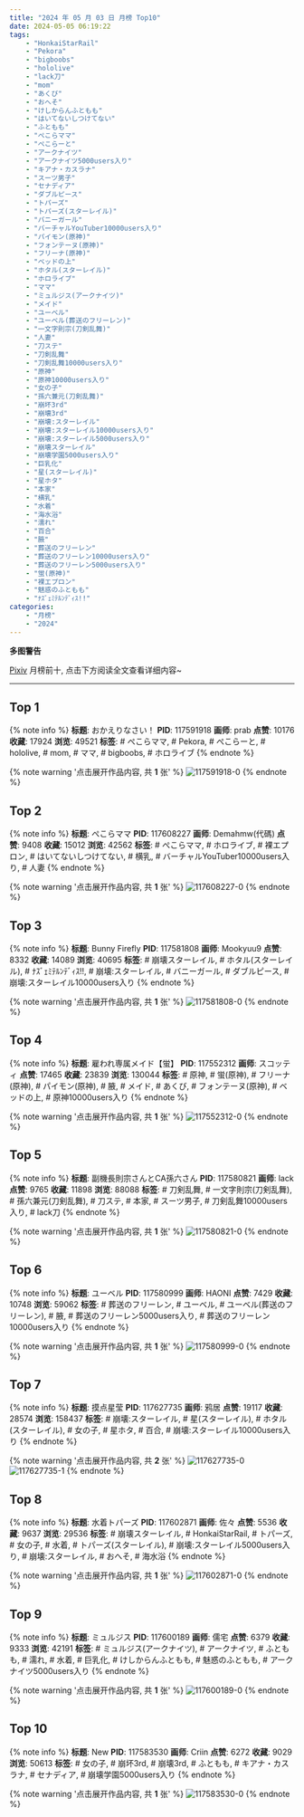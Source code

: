 ```yaml
---
title: "2024 年 05 月 03 日 月榜 Top10"
date: 2024-05-05 06:19:22
tags:
    - "HonkaiStarRail"
    - "Pekora"
    - "bigboobs"
    - "hololive"
    - "lack刀"
    - "mom"
    - "あくび"
    - "おへそ"
    - "けしからんふともも"
    - "はいてないしつけてない"
    - "ふともも"
    - "ぺこらママ"
    - "ぺこらーと"
    - "アークナイツ"
    - "アークナイツ5000users入り"
    - "キアナ・カスラナ"
    - "スーツ男子"
    - "セナディア"
    - "ダブルピース"
    - "トパーズ"
    - "トパーズ(スターレイル)"
    - "バニーガール"
    - "バーチャルYouTuber10000users入り"
    - "パイモン(原神)"
    - "フォンテーヌ(原神)"
    - "フリーナ(原神)"
    - "ベッドの上"
    - "ホタル(スターレイル)"
    - "ホロライブ"
    - "ママ"
    - "ミュルジス(アークナイツ)"
    - "メイド"
    - "ユーベル"
    - "ユーベル(葬送のフリーレン)"
    - "一文字則宗(刀剣乱舞)"
    - "人妻"
    - "刀ステ"
    - "刀剣乱舞"
    - "刀剣乱舞10000users入り"
    - "原神"
    - "原神10000users入り"
    - "女の子"
    - "孫六兼元(刀剣乱舞)"
    - "崩坏3rd"
    - "崩壊3rd"
    - "崩壊:スターレイル"
    - "崩壊:スターレイル10000users入り"
    - "崩壊:スターレイル5000users入り"
    - "崩壊スターレイル"
    - "崩壊学園5000users入り"
    - "巨乳化"
    - "星(スターレイル)"
    - "星ホタ"
    - "本家"
    - "横乳"
    - "水着"
    - "海水浴"
    - "濡れ"
    - "百合"
    - "腋"
    - "葬送のフリーレン"
    - "葬送のフリーレン10000users入り"
    - "葬送のフリーレン5000users入り"
    - "蛍(原神)"
    - "裸エプロン"
    - "魅惑のふともも"
    - "ﾅｽﾞｪﾐﾃﾙﾝﾃﾞｨｽ!!"
categories:
    - "月榜"
    - "2024"
---
```


<i class="fa fa-triangle-exclamation"></i>**多图警告**<i class="fa fa-triangle-exclamation"></i>

[Pixiv](https://www.pixiv.net/) 月榜前十, 点击下方阅读全文查看详细内容~

<!-- more -->

---

## Top 1

{% note info %}
**标题**: おかえりなさい！
**PID**: 117591918 **画师**: prab
**点赞**: 10176 **收藏**: 17924 **浏览**: 49521
**标签**: # ぺこらママ, # Pekora, # ぺこらーと, # hololive, # mom, # ママ, # bigboobs, # ホロライブ
{% endnote %}

{% note warning '点击展开作品内容, 共 **1** 张' %}
![117591918-0](https://i.pixiv.re/img-original/img/2024/04/06/11/24/33/117591918_p0.png)
{% endnote %}

## Top 2

{% note info %}
**标题**: ぺこらママ
**PID**: 117608227 **画师**: Demahmw(代碼)
**点赞**: 9408 **收藏**: 15012 **浏览**: 42562
**标签**: # ぺこらママ, # ホロライブ, # 裸エプロン, # はいてないしつけてない, # 横乳, # バーチャルYouTuber10000users入り, # 人妻
{% endnote %}

{% note warning '点击展开作品内容, 共 **1** 张' %}
![117608227-0](https://i.pixiv.re/img-original/img/2024/04/06/22/14/16/117608227_p0.jpg)
{% endnote %}

## Top 3

{% note info %}
**标题**: Bunny Firefly
**PID**: 117581808 **画师**: Mookyuu9
**点赞**: 8332 **收藏**: 14089 **浏览**: 40695
**标签**: # 崩壊スターレイル, # ホタル(スターレイル), # ﾅｽﾞｪﾐﾃﾙﾝﾃﾞｨｽ!!, # 崩壊:スターレイル, # バニーガール, # ダブルピース, # 崩壊:スターレイル10000users入り
{% endnote %}

{% note warning '点击展开作品内容, 共 **1** 张' %}
![117581808-0](https://i.pixiv.re/img-original/img/2024/04/06/00/19/51/117581808_p0.jpg)
{% endnote %}

## Top 4

{% note info %}
**标题**: 雇われ専属メイド【蛍】
**PID**: 117552312 **画师**: スコッティ
**点赞**: 17465 **收藏**: 23839 **浏览**: 130044
**标签**: # 原神, # 蛍(原神), # フリーナ(原神), # パイモン(原神), # 腋, # メイド, # あくび, # フォンテーヌ(原神), # ベッドの上, # 原神10000users入り
{% endnote %}

{% note warning '点击展开作品内容, 共 **1** 张' %}
![117552312-0](https://i.pixiv.re/img-original/img/2024/04/05/00/00/20/117552312_p0.jpg)
{% endnote %}

## Top 5

{% note info %}
**标题**: 副機長則宗さんとCA孫六さん
**PID**: 117580821 **画师**: lack
**点赞**: 9765 **收藏**: 11898 **浏览**: 88088
**标签**: # 刀剣乱舞, # 一文字則宗(刀剣乱舞), # 孫六兼元(刀剣乱舞), # 刀ステ, # 本家, # スーツ男子, # 刀剣乱舞10000users入り, # lack刀
{% endnote %}

{% note warning '点击展开作品内容, 共 **1** 张' %}
![117580821-0](https://i.pixiv.re/img-original/img/2024/04/06/00/00/25/117580821_p0.png)
{% endnote %}

## Top 6

{% note info %}
**标题**: ユーベル
**PID**: 117580999 **画师**: HAONI
**点赞**: 7429 **收藏**: 10748 **浏览**: 59062
**标签**: # 葬送のフリーレン, # ユーベル, # ユーベル(葬送のフリーレン), # 腋, # 葬送のフリーレン5000users入り, # 葬送のフリーレン10000users入り
{% endnote %}

{% note warning '点击展开作品内容, 共 **1** 张' %}
![117580999-0](https://i.pixiv.re/img-original/img/2024/04/06/00/01/11/117580999_p0.jpg)
{% endnote %}

## Top 7

{% note info %}
**标题**: 摸点星莹
**PID**: 117627735 **画师**: 鸦居
**点赞**: 19117 **收藏**: 28574 **浏览**: 158437
**标签**: # 崩壊:スターレイル, # 星(スターレイル), # ホタル(スターレイル), # 女の子, # 星ホタ, # 百合, # 崩壊:スターレイル10000users入り
{% endnote %}

{% note warning '点击展开作品内容, 共 **2** 张' %}
![117627735-0](https://i.pixiv.re/img-original/img/2024/04/07/14/16/35/117627735_p0.jpg)
![117627735-1](https://i.pixiv.re/img-original/img/2024/04/07/14/16/35/117627735_p1.jpg)
{% endnote %}

## Top 8

{% note info %}
**标题**: 水着トパーズ
**PID**: 117602871 **画师**: 佐々
**点赞**: 5536 **收藏**: 9637 **浏览**: 29536
**标签**: # 崩壊スターレイル, # HonkaiStarRail, # トパーズ, # 女の子, # 水着, # トパーズ(スターレイル), # 崩壊:スターレイル5000users入り, # 崩壊:スターレイル, # おへそ, # 海水浴
{% endnote %}

{% note warning '点击展开作品内容, 共 **1** 张' %}
![117602871-0](https://i.pixiv.re/img-original/img/2024/04/06/19/34/06/117602871_p0.jpg)
{% endnote %}

## Top 9

{% note info %}
**标题**: ミュルジス
**PID**: 117600189 **画师**: 儒宅
**点赞**: 6379 **收藏**: 9333 **浏览**: 42191
**标签**: # ミュルジス(アークナイツ), # アークナイツ, # ふともも, # 濡れ, # 水着, # 巨乳化, # けしからんふともも, # 魅惑のふともも, # アークナイツ5000users入り
{% endnote %}

{% note warning '点击展开作品内容, 共 **1** 张' %}
![117600189-0](https://i.pixiv.re/img-original/img/2024/04/06/18/00/08/117600189_p0.jpg)
{% endnote %}

## Top 10

{% note info %}
**标题**: New
**PID**: 117583530 **画师**: Criin
**点赞**: 6272 **收藏**: 9029 **浏览**: 50613
**标签**: # 女の子, # 崩坏3rd, # 崩壊3rd, # ふともも, # キアナ・カスラナ, # セナディア, # 崩壊学園5000users入り
{% endnote %}

{% note warning '点击展开作品内容, 共 **1** 张' %}
![117583530-0](https://i.pixiv.re/img-original/img/2024/04/06/01/20/06/117583530_p0.jpg)
{% endnote %}
